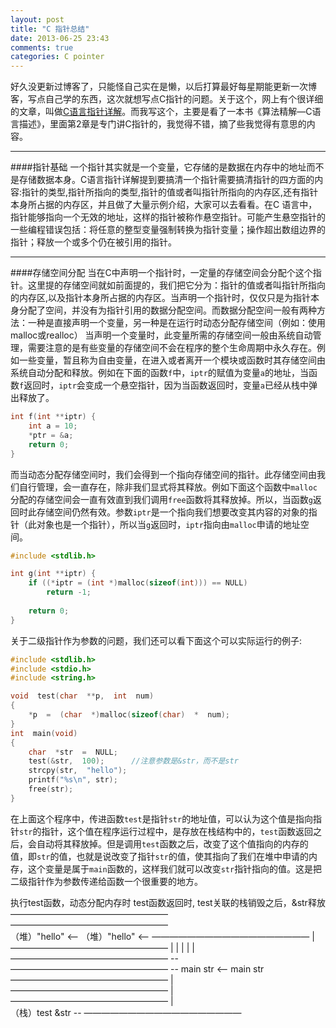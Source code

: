 ```yaml
---
layout: post
title: "C 指针总结"
date: 2013-06-25 23:43
comments: true
categories: C pointer
---
```

好久没更新过博客了，只能怪自己实在是懒，以后打算最好每星期能更新一次博客，写点自己学的东西，这次就想写点C指针的问题。关于这个，网上有个很详细的文章，叫做[C语言指针详解](http://ishare.iask.sina.com.cn/f/12454328.html)。而我写这个，主要是看了一本书《算法精解—C语言描述》，里面第2章是专门讲C指针的，我觉得不错，摘了些我觉得有意思的内容。

---
####指针基础
一个指针其实就是一个变量，它存储的是数据在内存中的地址而不是存储数据本身。C语言指针详解提到要搞清一个指针需要搞清指针的四方面的内容:指针的类型,指针所指向的类型,指针的值或者叫指针所指向的内存区,还有指针本身所占据的内存区，并且做了大量示例介绍，大家可以去看看。在C 语言中，指针能够指向一个无效的地址，这样的指针被称作悬空指针。可能产生悬空指针的一些编程错误包括：将任意的整型变量强制转换为指针变量；操作超出数组边界的指针；释放一个或多个仍在被引用的指针。

---
####存储空间分配
当在C中声明一个指针时，一定量的存储空间会分配个这个指针。这里提的存储空间就如前面提的，我们把它分为：指针的值或者叫指针所指向的内存区,以及指针本身所占据的内存区。当声明一个指针时，仅仅只是为指针本身分配了空间，并没有为指针引用的数据分配空间。而数据分配空间一般有两种方法：一种是直接声明一个变量，另一种是在运行时动态分配存储空间（例如：使用malloc或realloc）
当声明一个变量时，此变量所需的存储空间一般由系统自动管理，需要注意的是有些变量的存储空间不会在程序的整个生命周期中永久存在。例如一些变量，暂且称为自由变量，在进入或者离开一个模块或函数时其存储空间由系统自动分配和释放。例如在下面的函数`f`中，`iptr`的赋值为变量`a`的地址，当函数`f`返回时，`iptr`会变成一个悬空指针，因为当函数返回时，变量`a`已经从栈中弹出释放了。
```c
int f(int **iptr) {
	int a = 10;
	*ptr = &a;
	return 0;
}
```
而当动态分配存储空间时，我们会得到一个指向存储空间的指针。此存储空间由我们自行管理，会一直存在，除非我们显式将其释放。例如下面这个函数中`malloc`分配的存储空间会一直有效直到我们调用`free`函数将其释放掉。所以，当函数`g`返回时此存储空间仍然有效。参数`iptr`是一个指向我们想要改变其内容的对象的指针（此对象也是一个指针），所以当`g`返回时，`iptr`指向由`malloc`申请的地址空间。
```c
#include <stdlib.h>

int g(int **iptr) {
	if ((*iptr = (int *)malloc(sizeof(int))) == NULL)
		return -1;
	
	return 0;
}
```
关于二级指针作为参数的问题，我们还可以看下面这个可以实际运行的例子:
```c
#include <stdlib.h>
#include <stdio.h>
#include <string.h>

void  test(char  **p,  int  num)  
{  
    *p  =  (char  *)malloc(sizeof(char)  *  num);  
}  
int  main(void)  
{  
    char  *str  =  NULL;  
    test(&str,  100);      //注意参数是&str，而不是str  
    strcpy(str,  "hello");            
    printf("%s\n", str);  
    free(str);           
}  
```
在上面这个程序中，传进函数`test`是指针`str`的地址值，可以认为这个值是指向指针`str`的指针，这个值在程序运行过程中，是存放在栈结构中的，`test`函数返回之后，会自动将其释放掉。但是调用`test`函数之后，改变了这个值指向的内存的值，即`str`的值，也就是说改变了指针`str`的值，使其指向了我们在堆中申请的内存，这个变量是属于`main`函数的，这样我们就可以改变`str`指针指向的值。这是把二级指针作为参数传递给函数一个很重要的地方。

执行test函数，动态分配内存时       test函数返回时, test关联的栈销毁之后，&str释放
    ——————————————————                        ——————————————————     
     （堆）"hello"    <--                      （堆）"hello"    <--
    ——————————————————  |                     ——————————————————  |
                        |                                         |
                        |                                         |
    —————————————————— --                     —————————————————— --
       main       str <--                           main    str   
    ——————————————————  |                     ——————————————————
                        |
    ——————————————————  |       
     （栈）test   &str --
    ——————————————————

